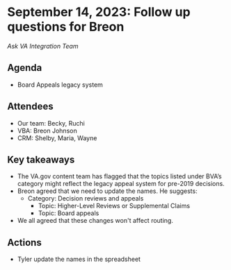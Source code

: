 # September 14, 2023: Follow up questions for Breon

*Ask VA Integration Team*

## Agenda

- Board Appeals legacy system

## Attendees

- Our team: Becky, Ruchi
- VBA: Breon Johnson
- CRM: Shelby, Maria, Wayne

## Key takeaways

- The VA.gov content team has flagged that the topics listed under BVA’s category might reflect the legacy appeal system for pre-2019 decisions.
- Breon agreed that we need to update the names. He suggests:
  - Category: Decision reviews and appeals
    - Topic: Higher-Level Reviews or Supplemental Claims
    - Topic: Board appeals
- We all agreed that these changes won't affect routing.

## Actions

- Tyler update the names in the spreadsheet
